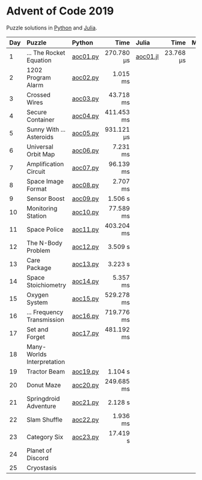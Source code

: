 # Advent of Code 2019

Puzzle solutions in [Python](https://www.python.org/) and [Julia](https://julialang.org/).

| Day  | Puzzle                     | Python                                                     |       Time | Julia                                                      |      Time |    Memory |
| :--- | :------------------------- | :--------------------------------------------------------- | ---------: | :--------------------------------------------------------- | --------: | --------: |
| 1    | ... The Rocket Equation    | [aoc01.py](01_the_tyranny_of_the_rocket_equation/aoc01.py) | 270.780 μs | [aoc01.jl](01_the_tyranny_of_the_rocket_equation/aoc01.jl) | 23.768 μs | 15.08 KiB |
| 2    | 1202 Program Alarm         | [aoc02.py](02_1202_program_alarm/aoc02.py)                 |   1.015 ms |                                                            |           |           |
| 3    | Crossed Wires              | [aoc03.py](03_crossed_wires/aoc03.py)                      |  43.718 ms |                                                            |           |           |
| 4    | Secure Container           | [aoc04.py](04_secure_container/aoc04.py)                   | 411.453 ms |                                                            |           |           |
| 5    | Sunny With ... Asteroids   | [aoc05.py](05_sunny_with_a_chance_of_asteroids/aoc05.py)   | 931.121 μs |                                                            |           |           |
| 6    | Universal Orbit Map        | [aoc06.py](06_universal_orbit_map/aoc06.py)                |   7.231 ms |                                                            |           |           |
| 7    | Amplification Circuit      | [aoc07.py](07_amplification_circuit/aoc07.py)              |  96.139 ms |                                                            |           |           |
| 8    | Space Image Format         | [aoc08.py](08_space_image_format/aoc08.py)                 |   2.707 ms |                                                            |           |           |
| 9    | Sensor Boost               | [aoc09.py](09_sensor_boost/aoc09.py)                       |    1.506 s |                                                            |           |           |
| 10   | Monitoring Station         | [aoc10.py](10_monitoring_station/aoc10.py)                 |  77.589 ms |                                                            |           |           |
| 11   | Space Police               | [aoc11.py](11_space_police/aoc11.py)                       | 403.204 ms |                                                            |           |           |
| 12   | The N-Body Problem         | [aoc12.py](12_the_n-body_problem/aoc12.py)                 |    3.509 s |                                                            |           |           |
| 13   | Care Package               | [aoc13.py](13_care_package/aoc13.py)                       |    3.223 s |                                                            |           |           |
| 14   | Space Stoichiometry        | [aoc14.py](14_space_stoichiometry/aoc14.py)                |   5.357 ms |                                                            |           |           |
| 15   | Oxygen System              | [aoc15.py](15_oxygen_system/aoc15.py)                      | 529.278 ms |                                                            |           |           |
| 16   | ... Frequency Transmission | [aoc16.py](16_flawed_frequency_transmission/aoc16.py)      | 719.776 ms |                                                            |           |           |
| 17   | Set and Forget             | [aoc17.py](17_set_and_forget/aoc17.py)                     | 481.192 ms |                                                            |           |           |
| 18   | Many-Worlds Interpretation |                                                            |            |                                                            |           |           |
| 19   | Tractor Beam               | [aoc19.py](19_tractor_beam/aoc19.py)                       |    1.104 s |                                                            |           |           |
| 20   | Donut Maze                 | [aoc20.py](20_donut_maze/aoc20.py)                         | 249.685 ms |                                                            |           |           |
| 21   | Springdroid Adventure      | [aoc21.py](21_springdroid_adventure/aoc21.py)              |    2.128 s |                                                            |           |           |
| 22   | Slam Shuffle               | [aoc22.py](22_slam_shuffle/aoc22.py)                       |   1.936 ms |                                                            |           |           |
| 23   | Category Six               | [aoc23.py](23_category_six/aoc23.py)                       |   17.419 s |                                                            |           |           |
| 24   | Planet of Discord          |                                                            |            |                                                            |           |           |
| 25   | Cryostasis                 |                                                            |            |                                                            |           |           |
